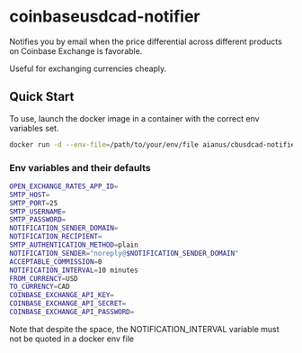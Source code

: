 # coinbaseusdcad-notifier

Notifies you by email when the price differential across different products on Coinbase Exchange is favorable.

Useful for exchanging currencies cheaply.

## Quick Start

To use, launch the docker image in a container with the correct env variables set.

```bash
docker run -d --env-file=/path/to/your/env/file aianus/cbusdcad-notifier
```

### Env variables and their defaults

```bash
OPEN_EXCHANGE_RATES_APP_ID=
SMTP_HOST=
SMTP_PORT=25
SMTP_USERNAME=
SMTP_PASSWORD=
NOTIFICATION_SENDER_DOMAIN=
NOTIFICATION_RECIPIENT=
SMTP_AUTHENTICATION_METHOD=plain
NOTIFICATION_SENDER="noreply@$NOTIFICATION_SENDER_DOMAIN"
ACCEPTABLE_COMMISSION=0
NOTIFICATION_INTERVAL=10 minutes
FROM_CURRENCY=USD
TO_CURRENCY=CAD
COINBASE_EXCHANGE_API_KEY=
COINBASE_EXCHANGE_API_SECRET=
COINBASE_EXCHANGE_API_PASSWORD=
```

Note that despite the space, the NOTIFICATION_INTERVAL variable must not be quoted in a docker env file
